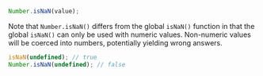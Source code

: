 ```javascript
Number.isNaN(value);
```

Note that `Number.isNaN()` differs from the global `isNaN()` function in that the global `isNaN()` can only be used with numeric values. Non-numeric values will be coerced into numbers, potentially yielding wrong answers.

```javascript
isNaN(undefined); // true
Number.isNaN(undefined); // false
```
